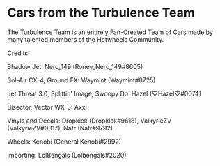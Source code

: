 # Cars from the Turbulence Team
The Turbulence Team is an entirely Fan-Created Team of Cars made by many talented members of the Hotwheels Community. 

Credits: 

Shadow Jet: Nero_149 (Roney_Nero_149#8605)

Sol-Air CX-4, Ground FX: Waymint (Waymint#8725)

Jet Threat 3.0, Splittin' Image, Swoopy Do: Hazel (♡Hazel♡#0074)

Bisector, Vector WX-3: Axxl

Vinyls and Decals: Dropkick (Dropkick#9618), ValkyrieZV (ValkyrieZV#0317), Natr (Natr#9792)

Wheels: Kenobi (General Kenobi#2992)

Importing: LolBengals (Lolbengals#2020)
